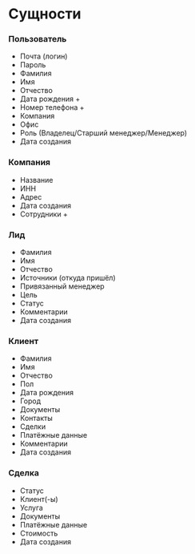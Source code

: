 # Сущности

### **Пользователь**
* Почта (логин)
* Пароль
* Фамилия
* Имя
* Отчество
* Дата рождения +
* Номер телефона +
* Компания
* Офис
* Роль (Владелец/Старший менеджер/Менеджер)
* Дата создания

### **Компания**
* Название
* ИНН
* Адрес
* Дата создания
* Сотрудники +

### **Лид**
* Фамилия
* Имя
* Отчество
* Источники (откуда пришёл)
* Привязанный менеджер
* Цель
* Статус
* Комментарии
* Дата создания

### **Клиент**
* Фамилия
* Имя
* Отчество
* Пол
* Дата рождения
* Город
* Документы
* Контакты
* Сделки
* Платёжные данные
* Комментарии
* Дата создания

### **Сделка**
* Статус
* Клиент(-ы)
* Услуга
* Документы
* Платёжные данные
* Стоимость
* Дата создания